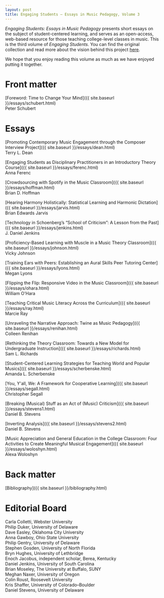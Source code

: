 ```yaml
---
layout: post
title: Engaging Students – Essays in Music Pedagogy, Volume 3
---
```


_Engaging Students: Essays in Music Pedagogy_ presents short essays on the subject of student-centered learning, and serves as an open-access, web-based resource for those teaching college-level classes in music. This is the third volume of *Engaging Students*. You can find the original collection and read more about the vision behind this project [here](http://www.flipcamp.org/engagingstudents/).

We hope that you enjoy reading this volume as much as we have enjoyed putting it together.
 
# Front matter 

[Foreword: Time to Change Your Mind]({{ site.baseurl }}/essays/schubert.html)  
Peter Schubert


# Essays

[Promoting Contemporary Music Engagement through the Composer Interview Project]({{ site.baseurl }}/essays/dean.html)  
Terry L. Dean

[Engaging Students as Disciplinary Practitioners in an Introductory Theory Course]({{ site.baseurl }}/essays/ferenc.html)  
Anna Ferenc

[Crowdsourcing with Spotify in the Music Classroom]({{ site.baseurl }}/essays/hoffman.html)  
Brian D. Hoffman

[Hearing Harmony Holistically: Statistical Learning and Harmonic Dictation]({{ site.baseurl }}/essays/jarvis.html)  
Brian Edwards Jarvis

[Technology in Schoenberg’s “School of Criticism”: A Lesson from the Past]({{ site.baseurl }}/essays/jenkins.html)  
J. Daniel Jenkins

[Proficiency-Based Learning with Muscle in a Music Theory Classroom]({{ site.baseurl }}/essays/johnson.html)  
Vicky Johnson

[Training Ears with Peers: Establishing an Aural Skills Peer Tutoring Center]({{ site.baseurl }}/essays/lyons.html)  
Megan Lyons

[Flipping the Flip: Responsive Video in the Music Classroom]({{ site.baseurl }}/essays/ohara.html)  
William O'Hara

[Teaching Critical Music Literacy Across the Curriculum]({{ site.baseurl }}/essays/ray.html)  
Marcie Ray

[Unraveling the Narrative Approach: Twine as Music Pedagogy]({{ site.baseurl }}/essays/renihan.html)  
Colleen Renihan

[Rethinking the Theory Classroom: Towards a New Model for Undergraduate Instruction]({{ site.baseurl }}/essays/richards.html)  
Sam L. Richards

[Student-Centered Learning Strategies for Teaching World and Popular Musics]({{ site.baseurl }}/essays/scherbenske.html)  
Amanda L. Scherbenske

[You, Y'all, We: A Framework for Cooperative Learning]({{ site.baseurl }}/essays/segall.html)  
Christopher Segall

[Breaking (Musical) Stuff as an Act of (Music) Criticism]({{ site.baseurl }}/essays/stevens1.html)  
Daniel B. Stevens

[Inverting Analysis]({{ site.baseurl }}/essays/stevens2.html)  
Daniel B. Stevens

[Music Appreciation and General Education in the College Classroom: Four Activities to Create Meaningful Musical Engagement]({{ site.baseurl }}/essays/woloshyn.html)  
Alexa Woloshyn


# Back matter 

[Bibliography]({{ site.baseurl }}/bibliography.html)

 


# Editorial Board

Carla Colletti, Webster University  
Philip Duker, University of Delaware  
Dave Easley, Oklahoma City University  
Anna Gawboy, Ohio State University  
Philip Gentry, University of Delaware  
Stephen Gosden, University of North Florida  
Bryn Hughes, University of Lethbridge  
Enoch Jacobus, independent scholar, Berea, Kentucky  
Daniel Jenkins, University of South Carolina  
Brian Moseley, The University at Buffalo, SUNY  
Meghan Naxer, University of Oregon  
Colin Roust, Roosevelt University  
Kris Shaffer, University of Colorado–Boulder  
Daniel Stevens, University of Delaware

